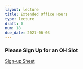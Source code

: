 ```yaml
---
layout: lecture
title: Extended Office Hours
type: lecture
draft: 0
num: 18
due_date: 2021-06-03
---
```


### Please Sign Up for an OH Slot

<a href="https://docs.google.com/spreadsheets/d/1d_1wr_ba8dim7D4Fe-Hpy0kzVmYQcvF9E79Is-86wJk/edit#gid=287283263" target="_blank">Sign-up Sheet</a>